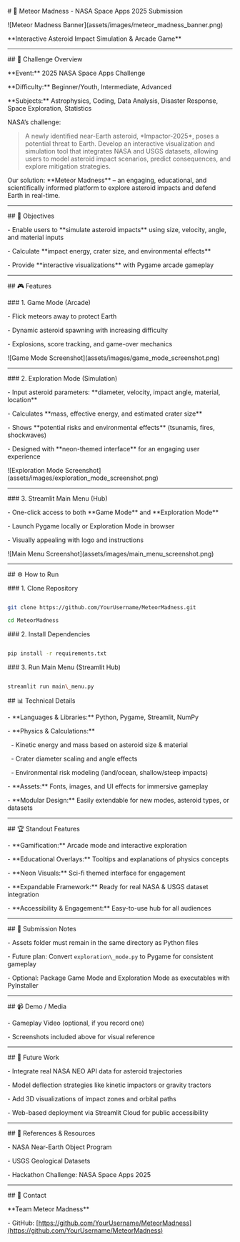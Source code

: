 \# 🌌 Meteor Madness - NASA Space Apps 2025 Submission



!\[Meteor Madness Banner](assets/images/meteor\_madness\_banner.png)



\*\*Interactive Asteroid Impact Simulation \& Arcade Game\*\*



---



\## 🚀 Challenge Overview



\*\*Event:\*\* 2025 NASA Space Apps Challenge  



\*\*Difficulty:\*\* Beginner/Youth, Intermediate, Advanced  



\*\*Subjects:\*\* Astrophysics, Coding, Data Analysis, Disaster Response, Space Exploration, Statistics  



NASA’s challenge:  

> A newly identified near-Earth asteroid, \*Impactor-2025\*, poses a potential threat to Earth. Develop an interactive visualization and simulation tool that integrates NASA and USGS datasets, allowing users to model asteroid impact scenarios, predict consequences, and explore mitigation strategies.



Our solution: \*\*Meteor Madness\*\* – an engaging, educational, and scientifically informed platform to explore asteroid impacts and defend Earth in real-time.



---



\## 🎯 Objectives



\- Enable users to \*\*simulate asteroid impacts\*\* using size, velocity, angle, and material inputs  



\- Calculate \*\*impact energy, crater size, and environmental effects\*\*  



\- Provide \*\*interactive visualizations\*\* with Pygame arcade gameplay




---



\## 🎮 Features



\### 1. Game Mode (Arcade)



\- Flick meteors away to protect Earth  



\- Dynamic asteroid spawning with increasing difficulty  



\- Explosions, score tracking, and game-over mechanics  



!\[Game Mode Screenshot](assets/images/game\_mode\_screenshot.png)



---



\### 2. Exploration Mode (Simulation)



\- Input asteroid parameters: \*\*diameter, velocity, impact angle, material, location\*\*  



\- Calculates \*\*mass, effective energy, and estimated crater size\*\*  



\- Shows \*\*potential risks and environmental effects\*\* (tsunamis, fires, shockwaves)  



\- Designed with \*\*neon-themed interface\*\* for an engaging user experience  



!\[Exploration Mode Screenshot](assets/images/exploration\_mode\_screenshot.png)



---



\### 3. Streamlit Main Menu (Hub)



\- One-click access to both \*\*Game Mode\*\* and \*\*Exploration Mode\*\*  



\- Launch Pygame locally or Exploration Mode in browser  



\- Visually appealing with logo and instructions  



!\[Main Menu Screenshot](assets/images/main\_menu\_screenshot.png)



---



\## ⚙️ How to Run



\### 1. Clone Repository

```bash

git clone https://github.com/YourUsername/MeteorMadness.git

cd MeteorMadness

```



\### 2. Install Dependencies



```bash

pip install -r requirements.txt

```



\### 3. Run Main Menu (Streamlit Hub)



```bash

streamlit run main\_menu.py

```







\## 📊 Technical Details



\- \*\*Languages \& Libraries:\*\* Python, Pygame, Streamlit, NumPy  





\- \*\*Physics \& Calculations:\*\*



&nbsp; - Kinetic energy and mass based on asteroid size \& material  



&nbsp; - Crater diameter scaling and angle effects  



&nbsp; - Environmental risk modeling (land/ocean, shallow/steep impacts)  





\- \*\*Assets:\*\* Fonts, images, and UI effects for immersive gameplay  



\- \*\*Modular Design:\*\* Easily extendable for new modes, asteroid types, or datasets  





---



\## 🏆 Standout Features



\- \*\*Gamification:\*\* Arcade mode and interactive exploration  

\- \*\*Educational Overlays:\*\* Tooltips and explanations of physics concepts  

\- \*\*Neon Visuals:\*\* Sci-fi themed interface for engagement  

\- \*\*Expandable Framework:\*\* Ready for real NASA \& USGS dataset integration  

\- \*\*Accessibility \& Engagement:\*\* Easy-to-use hub for all audiences  



---



\## 📂 Submission Notes



\- Assets folder must remain in the same directory as Python files  

\- Future plan: Convert `exploration\_mode.py` to Pygame for consistent gameplay  

\- Optional: Package Game Mode and Exploration Mode as executables with PyInstaller  



---



\## 📹 Demo / Media



\- Gameplay Video (optional, if you record one)  

\- Screenshots included above for visual reference  



---



\## 🔮 Future Work



\- Integrate real NASA NEO API data for asteroid trajectories  

\- Model deflection strategies like kinetic impactors or gravity tractors  

\- Add 3D visualizations of impact zones and orbital paths  

\- Web-based deployment via Streamlit Cloud for public accessibility  



---



\## 📝 References \& Resources



\- NASA Near-Earth Object Program  

\- USGS Geological Datasets  

\- Hackathon Challenge: NASA Space Apps 2025  



---



\## 📧 Contact



\*\*Team Meteor Madness\*\*  

\- GitHub: \[https://github.com/YourUsername/MeteorMadness](https://github.com/YourUsername/MeteorMadness)  





